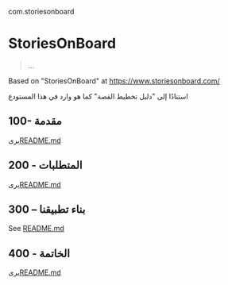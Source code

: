 com.storiesonboard

# StoriesOnBoard

> ...

Based on "StoriesOnBoard" at <https://www.storiesonboard.com/>

استنادًا إلى "دليل تخطيط القصة" كما هو وارد في هذا المستودع

## 100- مقدمة

يرى[README.md](./100/README.md)

## 200 - المتطلبات

يرى[README.md](./200/README.md)

## 300 – بناء تطبيقنا

See [README.md](./300/README.md)

## 400 - الخاتمة

يرى[README.md](./400/README.md)
